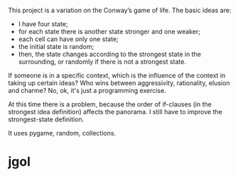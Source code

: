 This project is a variation on the Conway’s game of life.
The basic ideas are:
- I have four state;
- for each state there is another state stronger and one weaker;
- each cell can have only one state;
- the initial state is random;
- then, the state changes according to the strongest state in the surrounding, or randomly if there is not a strongest state.

If someone is in a specific context, which is the influence of the context in taking up certain ideas? Who wins between aggressivity, rationality, elusion and charme?
No, ok, it's just a programming exercise.

At this time there is a problem, because the order of if-clauses (in the strongest idea definition) affects the panorama. I still have to improve the strongest-state definition.

It uses pygame, random, collections.

# jgol
